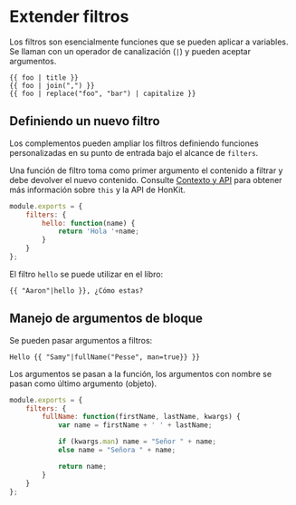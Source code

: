 # Extender filtros

Los filtros son esencialmente funciones que se pueden aplicar a variables. Se llaman con un operador de canalización (`|`) y pueden aceptar argumentos.

```twig
{{ foo | title }}
{{ foo | join(",") }}
{{ foo | replace("foo", "bar") | capitalize }}
```

## Definiendo un nuevo filtro

Los complementos pueden ampliar los filtros definiendo funciones personalizadas en su punto de entrada bajo el alcance de `filters`.

Una función de filtro toma como primer argumento el contenido a filtrar y debe devolver el nuevo contenido.
Consulte [Contexto y API](./api.md) para obtener más información sobre `this` y la API de HonKit.

```js
module.exports = {
    filters: {
        hello: function(name) {
            return 'Hola '+name;
        }
    }
};
```

El filtro `hello` se puede utilizar en el libro:


```twig
{{ "Aaron"|hello }}, ¿Cómo estas?
```

## Manejo de argumentos de bloque

Se pueden pasar argumentos a filtros:

```twig
Hello {{ "Samy"|fullName("Pesse", man=true}} }}
```

Los argumentos se pasan a la función, los argumentos con nombre se pasan como último argumento (objeto).

```js
module.exports = {
    filters: {
        fullName: function(firstName, lastName, kwargs) {
            var name = firstName + ' ' + lastName;

            if (kwargs.man) name = "Señor " + name;
            else name = "Señora " + name;

            return name;
        }
    }
};
```
